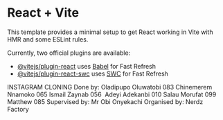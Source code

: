 # React + Vite

This template provides a minimal setup to get React working in Vite with HMR and some ESLint rules.

Currently, two official plugins are available:

- [@vitejs/plugin-react](https://github.com/vitejs/vite-plugin-react/blob/main/packages/plugin-react/README.md) uses [Babel](https://babeljs.io/) for Fast Refresh
- [@vitejs/plugin-react-swc](https://github.com/vitejs/vite-plugin-react-swc) uses [SWC](https://swc.rs/) for Fast Refresh

INSTAGRAM CLONING Done by: 
⁠Oladipupo Oluwatobi 083
Chinemerem Nnamoko 065 
Ismail Zaynab 056 ⁠
Adeyi Adekanbi 010 
Salau Morufat 099 
Matthew 085 
Supervised by: Mr Obi Onyekachi 
Organised by: Nerdz Factory

